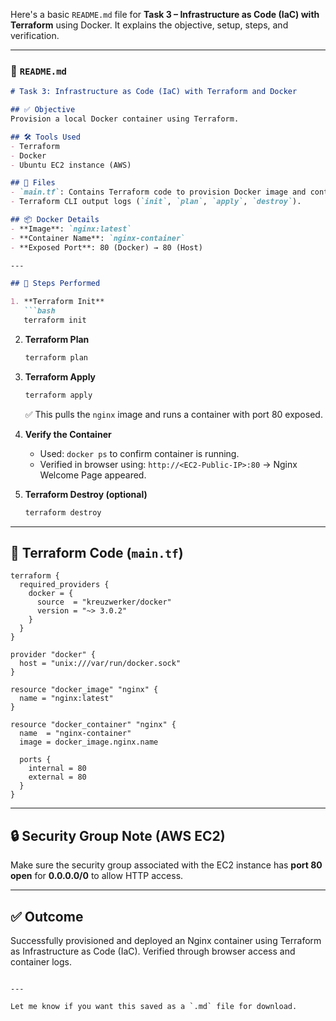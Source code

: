 Here's a basic `README.md` file for **Task 3 – Infrastructure as Code (IaC) with Terraform** using Docker. It explains the objective, setup, steps, and verification.

---

### 📄 `README.md`

````markdown
# Task 3: Infrastructure as Code (IaC) with Terraform and Docker

## ✅ Objective
Provision a local Docker container using Terraform.

## 🛠️ Tools Used
- Terraform
- Docker
- Ubuntu EC2 instance (AWS)

## 📁 Files
- `main.tf`: Contains Terraform code to provision Docker image and container.
- Terraform CLI output logs (`init`, `plan`, `apply`, `destroy`).

## 📦 Docker Details
- **Image**: `nginx:latest`
- **Container Name**: `nginx-container`
- **Exposed Port**: 80 (Docker) → 80 (Host)

---

## 🚀 Steps Performed

1. **Terraform Init**
   ```bash
   terraform init
````

2. **Terraform Plan**

   ```bash
   terraform plan
   ```

3. **Terraform Apply**

   ```bash
   terraform apply
   ```

   ✅ This pulls the `nginx` image and runs a container with port 80 exposed.

4. **Verify the Container**

   * Used: `docker ps` to confirm container is running.
   * Verified in browser using: `http://<EC2-Public-IP>:80`
     → Nginx Welcome Page appeared.

5. **Terraform Destroy (optional)**

   ```bash
   terraform destroy
   ```

---

## 📌 Terraform Code (`main.tf`)

```hcl
terraform {
  required_providers {
    docker = {
      source  = "kreuzwerker/docker"
      version = "~> 3.0.2"
    }
  }
}

provider "docker" {
  host = "unix:///var/run/docker.sock"
}

resource "docker_image" "nginx" {
  name = "nginx:latest"
}

resource "docker_container" "nginx" {
  name  = "nginx-container"
  image = docker_image.nginx.name

  ports {
    internal = 80
    external = 80
  }
}
```

---

## 🔒 Security Group Note (AWS EC2)

Make sure the security group associated with the EC2 instance has **port 80 open** for **0.0.0.0/0** to allow HTTP access.

---

## ✅ Outcome

Successfully provisioned and deployed an Nginx container using Terraform as Infrastructure as Code (IaC). Verified through browser access and container logs.

```

---

Let me know if you want this saved as a `.md` file for download.
```
